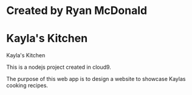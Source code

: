 # Created by Ryan McDonald
# Kayla's Kitchen

Kayla's Kitchen

This is a nodejs project created in cloud9.

The purpose of this web app is to design a website to showcase Kaylas cooking recipes.

